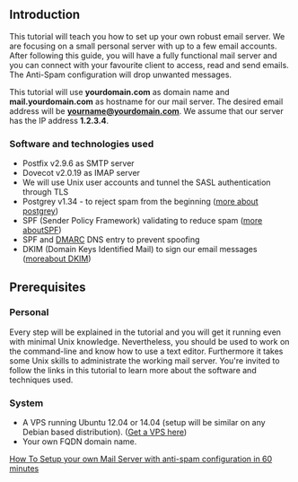 ## Introduction
This tutorial will teach you how to set up your own robust email server. We are focusing on a small personal server with up to a few email accounts. After following this guide, you will have a fully functional mail server and you can connect with your favourite client to access, read and send emails. The Anti-Spam configuration will drop unwanted messages.

This tutorial will use **yourdomain.com** as domain name and **mail.yourdomain.com** as hostname for our mail server. The desired email address will be **yourname@yourdomain.com**. We assume that our server has the IP address **1.2.3.4**.

### Software and technologies used
* Postfix v2.9.6 as SMTP server
* Dovecot v2.0.19 as IMAP server
* We will use Unix user accounts and tunnel the SASL authentication through TLS
* Postgrey v1.34 - to reject spam from the beginning
([more about postgrey]( http://postgrey.schweikert.ch/))
* SPF (Sender Policy Framework) validating to reduce spam
([more aboutSPF](https://www.digitalocean.com/community/articles/how-to-use-an-spf-record-to-prevent-spoofing-improve-e-mail-reliability))
* SPF and [DMARC](http://dmarc.org/) DNS entry to prevent spoofing
* DKIM (Domain Keys Identified Mail) to sign our email messages
([moreabout DKIM](http://www.dkim.org/))

## Prerequisites

### Personal
Every step will be explained in the tutorial and you will get it running even with minimal Unix knowledge. Nevertheless, you should be used to work on the command-line and know how to use a text editor. Furthermore it takes some Unix skills to administrate the working mail server.
You're invited to follow the links in this tutorial to learn more about the software and techniques used.

### System

* A VPS running Ubuntu 12.04 or 14.04 (setup will be similar on any Debian based distribution). ([Get a VPS here](https://www.digitalocean.com/?refcode=79aec8435127))
* Your own FQDN domain name.

[How To Setup your own Mail Server with anti-spam configuration in 60 minutes](https://skrilnetz.net)
